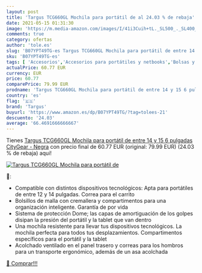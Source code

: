 ```yaml
---
layout: post
title: 'Targus TCG660GL Mochila para portátil de al 24.03 % de rebaja'
date: 2021-05-15 01:31:30
image: 'https://m.media-amazon.com/images/I/41i3Cuih+tL._SL500_._SL400_.jpg'
comments: true
category: ofertas
author: 'tole.es'
slug: 'B07YPT49TG-es Targus TCG660GL Mochila para portátil de entre 14 y 15 6...'
sku: 'B07YPT49TG-es'
tags: [ 'Accesorios','Accesorios para portátiles y netbooks','Bolsas y fundas para portátiles y netbooks','Informática','Mochilas para portátiles y netbooks','mochila','targus', ]
actualPrice: 60.77 EUR
currency: EUR
price: 60.77
comparePrice: 79.99 EUR
prodname: 'Targus TCG660GL Mochila para portátil de entre 14 y 15 6 pulgadas CityGear - Negra'
country: 'es'
flag: '🇪🇸'
brand: 'Targus'
buyurl: 'https://www.amazon.es/dp/B07YPT49TG/?tag=tolees-21'
descuento: '24.03'
average: '66.4691666666667'
---
```


Tienes [Targus TCG660GL Mochila para portátil de entre 14 y 15 6 pulgadas CityGear - Negra](https://www.amazon.es/dp/B07YPT49TG/?tag=tolees-21) con precio final de  60.77 EUR (original: 79.99 EUR) (24.03 %  de rebaja) aqui!

[![Targus TCG660GL Mochila para portátil de](https://m.media-amazon.com/images/I/41i3Cuih+tL._SL500_._SL400_.jpg)](https://www.amazon.es/dp/B07YPT49TG/?tag=tolees-21)

🔎:

- Compatible con distintos dispositivos tecnológicos: Apta para portátiles de entre 12 y 14 pulgadas. Correa para el carrito
- Bolsillos de malla con cremallera y compartimentos para una organización inteligente. Garantía de por vida
- Sistema de protección Dome; las capas de amortiguación de los golpes disipan la presión del portátil y la tablet que van dentro
- Una mochila resistente para llevar tus dispositivos tecnológicos. La mochila perfecta para todos tus desplazamientos. Compartimentos específicos para el portátil y la tablet
- Acolchado ventilado en el panel trasero y correas para los hombros para un transporte ergonómico, además de un asa acolchada

[🛒 Comprar!!!](https://www.amazon.es/dp/B07YPT49TG/?tag=tolees-21)
